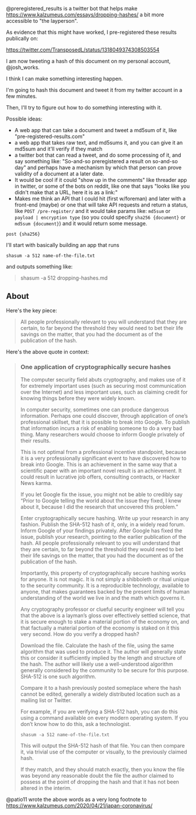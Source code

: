 @preregistered_results is a twitter bot that helps make https://www.kalzumeus.com/essays/dropping-hashes/ a bit more accessible to "the layperson".

As evidence that this might have worked, I pre-registered these results publically on:

https://twitter.com/TransposedL/status/1318049374308503554

I am now tweeting a hash of this document on my personal account, @josh_works.

I think I can make something interesting happen. 

I'm going to hash this document and tweet it from my twitter account in a few minutes.

Then, I'll try to figure out how to do something interesting with it.

Possible ideas:

- A web app that can take a document and tweet a md5sum of it, like "pre-registered-results.com"
- a web app that takes raw text, and md5sums it, and you can give it an md5sum and it'll verify if they match
- a twitter bot that can read a tweet, and do some processing of it, and say something like: "So-and-so preregistered a result on so-and-so day" and perhaps have a mechanism by which that person can prove validity of a document at a later date.
- It would be cool if it could "show up in the comments" like threader app in twitter, or some of the bots on reddit, like one that says "looks like you didn't make that a URL, here it is as a link:"
- Makes me think an API that I could hit (first w/foreman) and later with a front-end (maybe) or one that will take API requests and return a status, like `POST /pre-register/` and it would take params like: `md5sum` or `payload | encryption type` (so you could specify `sha256 {document}` or `md5sum {document}`) and it would return some message. 

`post {sha256}`

I'll start with basically building an app that runs
```
shasum -a 512 name-of-the-file.txt
```

and outputs something like:

> shasum -a 512 dropping-hashes.md


## About

Here's the key piece:

> All people professionally relevant to you will understand that they are certain, to far beyond the threshold they would need to bet their life savings on the matter, that you had the document as of the publication of the hash.

Here's the above quote in context:

> ### One application of cryptographically secure hashes
> 
> The computer security field abuts cryptography, and makes use of it for extremely important uses (such as securing most communication over the Internet) and less important uses, such as claiming credit for knowing things before they were widely known.
> 
> In computer security, sometimes one can produce dangerous information. Perhaps one could discover, through application of one’s professional skillset, that it is possible to break into Google. To publish that information incurs a risk of enabling someone to do a very bad thing. Many researchers would choose to inform Google privately of their results.
> 
> This is not optimal from a professional incentive standpoint, because it is a very professionally significant event to have discovered how to break into Google. This is an achievement in the same way that a scientific paper with an important novel result is an achievement. It could result in lucrative job offers, consulting contracts, or Hacker News karma.
> 
> If you let Google fix the issue, you might not be able to credibly say “Prior to Google telling the world about the issue they fixed, I knew about it, because I did the research that uncovered this problem.”
> 
> Enter cryptographically secure hashing. Write up your research in any fashion. Publish the SHA-512 hash of it, only, in a widely read forum. Inform Google of your findings privately. After Google has fixed the issue, publish your research, pointing to the earlier publication of the hash. All people professionally relevant to you will understand that they are certain, to far beyond the threshold they would need to bet their life savings on the matter, that you had the document as of the publication of the hash.
> 
> Importantly, this property of cryptographically secure hashing works for anyone. It is not magic. It is not simply a shibboleth or ritual unique to the security community. It is a reproducible technology, available to anyone, that makes guarantees backed by the present limits of human understanding of the world we live in and the math which governs it.
> 
> Any cryptography professor or clueful security engineer will tell you that the above is a layman’s gloss over effectively settled science, that it is secure enough to stake a material portion of the economy on, and that factually a material portion of the economy is staked on it this very second.
> How do you verify a dropped hash?
> 
> Download the file. Calculate the hash of the file, using the same algorithm that was used to produce it. The author will generally state this or consider it sufficiently implied by the length and structure of the hash. The author will likely use a well-understood algorithm generally considered by the community to be secure for this purpose. SHA-512 is one such algorithm.
> 
> Compare it to a hash previously posted someplace where the hash cannot be edited, generally a widely distributed location such as a mailing list or Twitter.
> 
> For example, if you are verifying a SHA-512 hash, you can do this using a command available on every modern operating system. If you don’t know how to do this, ask a technologist.
> 
>     shasum -a 512 name-of-the-file.txt
> 
> This will output the SHA-512 hash of that file. You can then compare it, via trivial use of the computer or visually, to the previously claimed hash.
> 
> If they match, and they should match exactly, then you know the file was beyond any reasonable doubt the file the author claimed to possess at the point of dropping the hash and that it has not been altered in the interim.

@patio11 wrote the above words as a very long footnote to https://www.kalzumeus.com/2020/04/21/japan-coronavirus/

